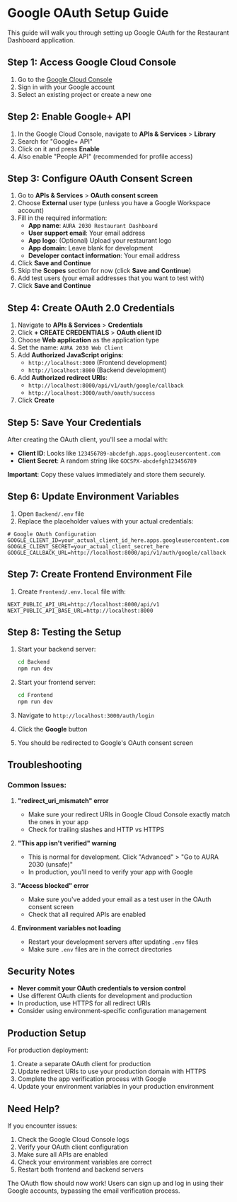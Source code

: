 # Google OAuth Setup Guide

This guide will walk you through setting up Google OAuth for the Restaurant Dashboard application.

## Step 1: Access Google Cloud Console

1. Go to the [Google Cloud Console](https://console.cloud.google.com/)
2. Sign in with your Google account
3. Select an existing project or create a new one

## Step 2: Enable Google+ API

1. In the Google Cloud Console, navigate to **APIs & Services** > **Library**
2. Search for "Google+ API"
3. Click on it and press **Enable**
4. Also enable "People API" (recommended for profile access)

## Step 3: Configure OAuth Consent Screen

1. Go to **APIs & Services** > **OAuth consent screen**
2. Choose **External** user type (unless you have a Google Workspace account)
3. Fill in the required information:
   - **App name**: `AURA 2030 Restaurant Dashboard`
   - **User support email**: Your email address
   - **App logo**: (Optional) Upload your restaurant logo
   - **App domain**: Leave blank for development
   - **Developer contact information**: Your email address
4. Click **Save and Continue**
5. Skip the **Scopes** section for now (click **Save and Continue**)
6. Add test users (your email addresses that you want to test with)
7. Click **Save and Continue**

## Step 4: Create OAuth 2.0 Credentials

1. Navigate to **APIs & Services** > **Credentials**
2. Click **+ CREATE CREDENTIALS** > **OAuth client ID**
3. Choose **Web application** as the application type
4. Set the name: `AURA 2030 Web Client`
5. Add **Authorized JavaScript origins**:
   - `http://localhost:3000` (Frontend development)
   - `http://localhost:8000` (Backend development)
6. Add **Authorized redirect URIs**:
   - `http://localhost:8000/api/v1/auth/google/callback`
   - `http://localhost:3000/auth/oauth/success`
7. Click **Create**

## Step 5: Save Your Credentials

After creating the OAuth client, you'll see a modal with:
- **Client ID**: Looks like `123456789-abcdefgh.apps.googleusercontent.com`
- **Client Secret**: A random string like `GOCSPX-abcdefgh123456789`

**Important**: Copy these values immediately and store them securely.

## Step 6: Update Environment Variables

1. Open `Backend/.env` file
2. Replace the placeholder values with your actual credentials:

```env
# Google OAuth Configuration
GOOGLE_CLIENT_ID=your_actual_client_id_here.apps.googleusercontent.com
GOOGLE_CLIENT_SECRET=your_actual_client_secret_here
GOOGLE_CALLBACK_URL=http://localhost:8000/api/v1/auth/google/callback
```

## Step 7: Create Frontend Environment File

1. Create `Frontend/.env.local` file with:

```env
NEXT_PUBLIC_API_URL=http://localhost:8000/api/v1
NEXT_PUBLIC_API_BASE_URL=http://localhost:8000
```

## Step 8: Testing the Setup

1. Start your backend server:
   ```bash
   cd Backend
   npm run dev
   ```

2. Start your frontend server:
   ```bash
   cd Frontend
   npm run dev
   ```

3. Navigate to `http://localhost:3000/auth/login`
4. Click the **Google** button
5. You should be redirected to Google's OAuth consent screen

## Troubleshooting

### Common Issues:

1. **"redirect_uri_mismatch" error**
   - Make sure your redirect URIs in Google Cloud Console exactly match the ones in your app
   - Check for trailing slashes and HTTP vs HTTPS

2. **"This app isn't verified" warning**
   - This is normal for development. Click "Advanced" > "Go to AURA 2030 (unsafe)"
   - In production, you'll need to verify your app with Google

3. **"Access blocked" error**
   - Make sure you've added your email as a test user in the OAuth consent screen
   - Check that all required APIs are enabled

4. **Environment variables not loading**
   - Restart your development servers after updating `.env` files
   - Make sure `.env` files are in the correct directories

## Security Notes

- **Never commit your OAuth credentials to version control**
- Use different OAuth clients for development and production
- In production, use HTTPS for all redirect URIs
- Consider using environment-specific configuration management

## Production Setup

For production deployment:

1. Create a separate OAuth client for production
2. Update redirect URIs to use your production domain with HTTPS
3. Complete the app verification process with Google
4. Update your environment variables in your production environment

## Need Help?

If you encounter issues:
1. Check the Google Cloud Console logs
2. Verify your OAuth client configuration
3. Make sure all APIs are enabled
4. Check your environment variables are correct
5. Restart both frontend and backend servers

The OAuth flow should now work! Users can sign up and log in using their Google accounts, bypassing the email verification process.